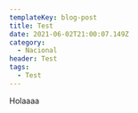 ```yaml
---
templateKey: blog-post
title: Test
date: 2021-06-02T21:00:07.149Z
category:
  - Nacional
header: Test
tags:
  - Test
---
```

Holaaaa